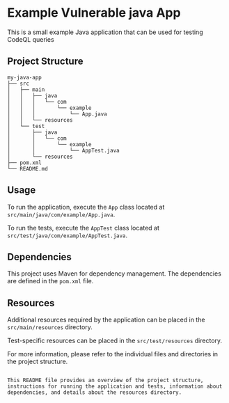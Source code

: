 # Example Vulnerable java App

This is a small example Java application that can be used for testing CodeQL queries 

## Project Structure

```
my-java-app
├── src
│   ├── main
│   │   ├── java
│   │   │   └── com
│   │   │       └── example
│   │   │           └── App.java
│   │   └── resources
│   └── test
│       ├── java
│       │   └── com
│       │       └── example
│       │           └── AppTest.java
│       └── resources
├── pom.xml
└── README.md
```

## Usage

To run the application, execute the `App` class located at `src/main/java/com/example/App.java`.

To run the tests, execute the `AppTest` class located at `src/test/java/com/example/AppTest.java`.

## Dependencies

This project uses Maven for dependency management. The dependencies are defined in the `pom.xml` file.

## Resources

Additional resources required by the application can be placed in the `src/main/resources` directory.

Test-specific resources can be placed in the `src/test/resources` directory.

For more information, please refer to the individual files and directories in the project structure.

```

This README file provides an overview of the project structure, instructions for running the application and tests, information about dependencies, and details about the resources directory.
